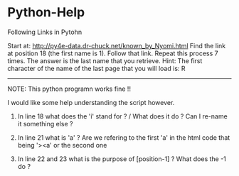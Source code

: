 # Python-Help
Following Links in Pytohn

Start at: http://py4e-data.dr-chuck.net/known_by_Nyomi.html
Find the link at position 18 (the first name is 1). Follow that link. Repeat this process 7 times. The answer is the last name that you retrieve.
Hint: The first character of the name of the last page that you will load is: R

----
NOTE: This python programn works fine !! 

I would like some help understanding the script however. 

1. In line 18 what does the 'i' stand for ? / What does it do ? Can I re-name it something else ?



2. In line 21 what is 'a' ? Are we refering to the first 'a' in the html code that being '><a' or the second one </a></li>



3. In line 22 and 23 what is the purpose of [position-1] ? What does the -1 do ?
